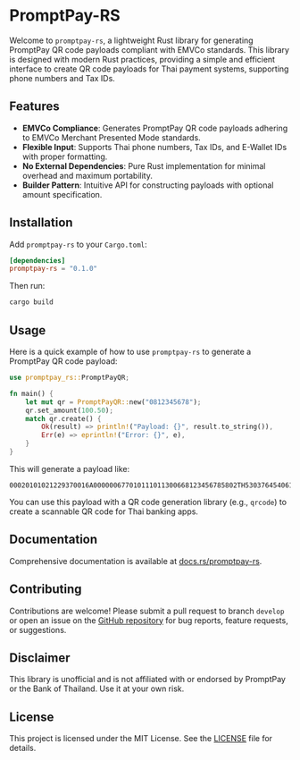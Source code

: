 # PromptPay-RS

Welcome to `promptpay-rs`, a lightweight Rust library for generating PromptPay QR code payloads compliant with EMVCo standards. This library is designed with modern Rust practices, providing a simple and efficient interface to create QR code payloads for Thai payment systems, supporting phone numbers and Tax IDs.

## Features

- **EMVCo Compliance**: Generates PromptPay QR code payloads adhering to EMVCo Merchant Presented Mode standards.
- **Flexible Input**: Supports Thai phone numbers, Tax IDs, and E-Wallet IDs with proper formatting.
- **No External Dependencies**: Pure Rust implementation for minimal overhead and maximum portability.
- **Builder Pattern**: Intuitive API for constructing payloads with optional amount specification.

## Installation

Add `promptpay-rs` to your `Cargo.toml`:

```toml
[dependencies]
promptpay-rs = "0.1.0"
```

Then run:

```bash
cargo build
```

## Usage

Here is a quick example of how to use `promptpay-rs` to generate a PromptPay QR code payload:

```rust
use promptpay_rs::PromptPayQR;

fn main() {
    let mut qr = PromptPayQR::new("0812345678");
    qr.set_amount(100.50);
    match qr.create() {
        Ok(result) => println!("Payload: {}", result.to_string()),
        Err(e) => eprintln!("Error: {}", e),
    }
}
```

This will generate a payload like:

```
00020101021229370016A000000677010111011300668123456785802TH53037645406100.506304XXXX
```

You can use this payload with a QR code generation library (e.g., `qrcode`) to create a scannable QR code for Thai banking apps.

## Documentation

Comprehensive documentation is available at [docs.rs/promptpay-rs](https://docs.rs/promptpay-rs).

## Contributing

Contributions are welcome! Please submit a pull request to branch `develop` or open an issue on the [GitHub repository](https://github.com/mantvmass/promptpay-rs) for bug reports, feature requests, or suggestions.

## Disclaimer

This library is unofficial and is not affiliated with or endorsed by PromptPay or the Bank of Thailand. Use it at your own risk.

## License

This project is licensed under the MIT License. See the [LICENSE](LICENSE) file for details.